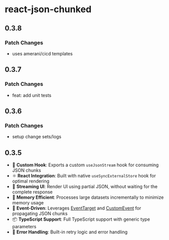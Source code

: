 # react-json-chunked

## 0.3.8

### Patch Changes

- uses amerani/cicd templates

## 0.3.7

### Patch Changes

- feat: add unit tests

## 0.3.6

### Patch Changes

- setup change sets/logs

## 0.3.5

- 🎣 **Custom Hook**: Exports a custom `useJsonStream` hook for consuming JSON chunks
- ⚛️ **React Integration**: Built with native `useSyncExternalStore` hook for optimal rendering
- 🎨 **Streaming UI**: Render UI using partial JSON, without waiting for the complete response
- 🧠 **Memory Efficient**: Processes large datasets incrementally to minimize memory usage
- 🎯 **Event-Driven**: Leverages [EventTarget](https://developer.mozilla.org/en-US/docs/Web/API/EventTarget) and [CustomEvent](https://developer.mozilla.org/en-US/docs/Web/API/CustomEvent/CustomEvent) for propagating JSON chunks
- 📦 **TypeScript Support**: Full TypeScript support with generic type parameters
- 🔄 **Error Handling**: Built-in retry logic and error handling
